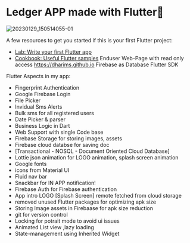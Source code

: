 # Ledger APP made with Flutter💙
![20230129_150514055-01](https://user-images.githubusercontent.com/61396515/215318527-2e0001eb-6876-4a5f-939f-ca143660576c.jpeg)


A few resources to get you started if this is your first Flutter project:

- [Lab: Write your first Flutter app](https://flutter.dev/docs/get-started/codelab)
- [Cookbook: Useful Flutter samples](https://flutter.dev/docs/cookbook)
Enduser Web-Page with read only access
https://dharims.github.io
Firebase as Database
Flutter SDK

Flutter Aspects in my app:
- Fingerprint Authentication
- Google Firebase Login
- File Picker
- Invidual Sms Alerts
- Bulk sms for all registered users
- Date Picker & parser
- Business Logic in Dart
- Web Support with single Code base 
- Firebase Storage for storing images, assets
- Firebase cloud databse for saving doc 
- [Transactional - NOSQL - Document Oriented Cloud Database]
- Lottie json animation for LOGO animation, splash screen animation
- Google fonts 
- icons from Material UI
- Fluid nav bar
- Snackbar for IN APP notification!
- Firebase Auth for Firebase authentication
- App intro LOGO [Splash Screen] remote fetched from cloud storage 
- removed unused Flutter packages for optimizing apk size
- Storing Image assets in Firebaase for apk size reduction
- git for version control
- Locking for potrait mode to avoid ui issues 
- Animated List view ,lazy loading 
- State-management using Inherited Widget





